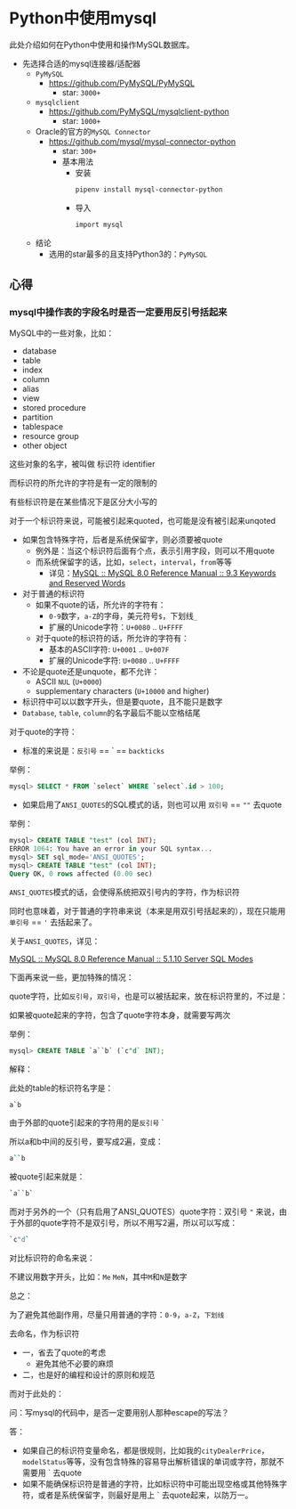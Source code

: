 # Python中使用mysql

此处介绍如何在Python中使用和操作MySQL数据库。

* 先选择合适的mysql连接器/适配器
  * `PyMySQL`
    * https://github.com/PyMySQL/PyMySQL
      * star: `3000+`
  * `mysqlclient`
    * https://github.com/PyMySQL/mysqlclient-python
      * star: `1000+`
  * Oracle的官方的`MySQL Connector`
    * https://github.com/mysql/mysql-connector-python
      * star: `300+`
      * 基本用法
        * 安装
          ```bash
          pipenv install mysql-connector-python
          ```
        * 导入
          ```bash
          import mysql
          ```
  * 结论
    * 选用的star最多的且支持Python3的：`PyMySQL`

## 心得

### mysql中操作表的字段名时是否一定要用反引号括起来

MySQL中的一些对象，比如：

* database
* table
* index
* column
* alias
* view
* stored procedure
* partition
* tablespace
* resource group
* other object

这些对象的名字，被叫做 标识符 identifier

而标识符的所允许的字符是有一定的限制的

有些标识符是在某些情况下是区分大小写的

对于一个标识符来说，可能被引起来quoted，也可能是没有被引起来unqoted

* 如果包含特殊字符，后者是系统保留字，则必须要被quote
   * 例外是：当这个标识符后面有个点，表示引用字段，则可以不用quote
   * 而系统保留字的话，比如，`select`，`interval`，`from`等等
     * 详见：[MySQL :: MySQL 8.0 Reference Manual :: 9.3 Keywords and Reserved Words](https://dev.mysql.com/doc/refman/8.0/en/keywords.html)
* 对于普通的标识符
  * 如果不quote的话，所允许的字符有：
    * `0-9`数字，`a-Z`的字母，美元符号`$`，下划线`_`
    * 扩展的Unicode字符：`U+0080` .. `U+FFFF`
  * 对于quote的标识符的话，所允许的字符有：
    * 基本的ASCII字符: `U+0001` .. `U+007F`
    * 扩展的Unicode字符: `U+0080` .. `U+FFFF`
* 不论是quote还是unquote，都不允许：
  * ASCII `NUL` (`U+0000`)
  * supplementary characters (`U+10000` and higher)
* 标识符中可以以数字开头，但是要quote，且不能只是数字
* `Database`, `table`, `column`的名字最后不能以空格结尾

对于quote的字符：

* 标准的来说是：`反引号` == &#96; == `backticks`

举例：

```sql
mysql> SELECT * FROM `select` WHERE `select`.id > 100;
```

* 如果启用了`ANSI_QUOTES`的SQL模式的话，则也可以用 `双引号` == `""` 去quote

举例：

```sql
mysql> CREATE TABLE "test" (col INT);
ERROR 1064: You have an error in your SQL syntax...
mysql> SET sql_mode='ANSI_QUOTES';
mysql> CREATE TABLE "test" (col INT);
Query OK, 0 rows affected (0.00 sec)
```

`ANSI_QUOTES`模式的话，会使得系统把双引号内的字符，作为标识符

同时也意味着，对于普通的字符串来说（本来是用双引号括起来的），现在只能用`单引号` == `'` 去括起来了。

关于`ANSI_QUOTES`，详见：

[MySQL :: MySQL 8.0 Reference Manual :: 5.1.10 Server SQL Modes](https://dev.mysql.com/doc/refman/8.0/en/sql-mode.html#sqlmode_ansi_quotes)

下面再来说一些，更加特殊的情况：

quote字符，比如`反引号`，`双引号`，也是可以被括起来，放在标识符里的，不过是：

如果被quote起来的字符，包含了quote字符本身，就需要写两次

举例：

```sql
mysql> CREATE TABLE `a``b` (`c"d` INT);
```

解释：

此处的table的标识符名字是：

```bash
a`b
```

由于外部的quote引起来的字符用的是`反引号` &#96;

所以a和b中间的反引号，要写成2遍，变成：


```bash
a``b
```

被quote引起来就是：

```bash
`a``b`
```

而对于另外的一个（只有启用了ANSI_QUOTES）quote字符：双引号 `"` 来说，由于外部的quote字符不是双引号，所以不用写2遍，所以可以写成：

```bash
`c"d`
```

对比标识符的命名来说：

不建议用数字开头，比如：`Me` `MeN`，其中`M`和`N`是数字

总之：

为了避免其他副作用，尽量只用普通的字符：`0-9`，`a-Z`，`下划线`

去命名，作为标识符

* 一，省去了quote的考虑
  * 避免其他不必要的麻烦
* 二，也是好的编程和设计的原则和规范

而对于此处的：

问：写mysql的代码中，是否一定要用别人那种escape的写法？

答：

* 如果自己的标识符变量命名，都是很规则，比如我的`cityDealerPrice`，`modelStatus`等等，没有包含特殊的容易导出解析错误的单词或字符，那就不需要用 &#96; 去quote
* 如果不能确保标识符是普通的字符，比如标识符中可能出现空格或其他特殊字符，或者是系统保留字，则最好是用上 &#96; 去quote起来，以防万一。
